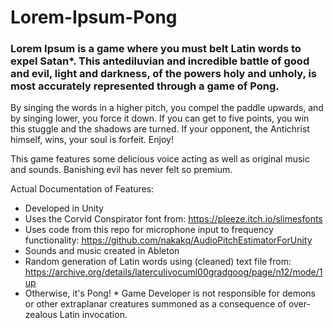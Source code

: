 # Lorem-Ipsum-Pong

### Lorem Ipsum is a game where you must belt Latin words to expel Satan\*. This antediluvian and incredible battle of good and evil, light and darkness, of the powers holy and unholy, is most accurately represented through a game of Pong. 

By singing the words in a higher pitch, you compel the paddle upwards, and by singing lower, you force it down. If you can get to five points, you win this stuggle and the shadows are turned. If your opponent, the Antichrist himself, wins, your soul is forfeit. Enjoy!

This game features some delicious voice acting as well as original music and sounds. Banishing evil has never felt so premium.

Actual Documentation of Features:
- Developed in Unity
- Uses the Corvid Conspirator font from: https://pleeze.itch.io/slimesfonts
- Uses code from this repo for microphone input to frequency functionality: https://github.com/nakakq/AudioPitchEstimatorForUnity
- Sounds and music created in Ableton
- Random generation of Latin words using (cleaned) text file from: https://archive.org/details/laterculivocuml00gradgoog/page/n12/mode/1up
- Otherwise, it's Pong\!
\* Game Developer is not responsible for demons or other extraplanar creatures summoned as a consequence of over-zealous Latin invocation.
